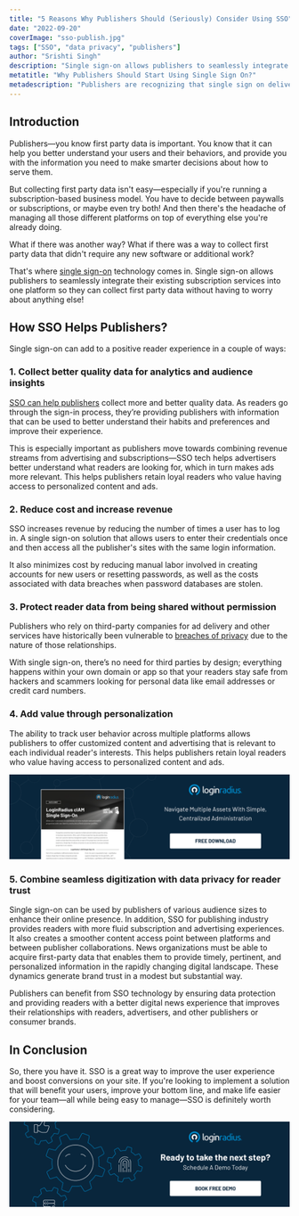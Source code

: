 ```yaml
---
title: "5 Reasons Why Publishers Should (Seriously) Consider Using SSO"
date: "2022-09-20"
coverImage: "sso-publish.jpg"
tags: ["SSO", "data privacy", "publishers"]
author: "Srishti Singh"
description: "Single sign-on allows publishers to seamlessly integrate their existing subscription services into one platform so they can collect first party data without having to worry about anything else."
metatitle: "Why Publishers Should Start Using Single Sign On?"
metadescription: "Publishers are recognizing that single sign on delivers a lot of value to the content consumption process. This blog highlights the value for publishers using SSO."
---
```


## Introduction

Publishers—you know first party data is important. You know that it can help you better understand your users and their behaviors, and provide you with the information you need to make smarter decisions about how to serve them.

But collecting first party data isn't easy—especially if you're running a subscription-based business model. You have to decide between paywalls or subscriptions, or maybe even try both! And then there's the headache of managing all those different platforms on top of everything else you're already doing.

What if there was another way? What if there was a way to collect first party data that didn't require any new software or additional work?

That's where [single sign-on](https://www.loginradius.com/single-sign-on/) technology comes in. Single sign-on allows publishers to seamlessly integrate their existing subscription services into one platform so they can collect first party data without having to worry about anything else!


## How SSO Helps Publishers? 

Single sign-on can add to a positive reader experience in a couple of ways:


### 1. Collect better quality data for analytics and audience insights

[SSO can help publishers](https://www.loginradius.com/blog/identity/benefits-single-sign-on-sso/) collect more and better quality data. As readers go through the sign-in process, they’re providing publishers with information that can be used to better understand their habits and preferences and improve their experience. 

This is especially important as publishers move towards combining revenue streams from advertising and subscriptions—SSO tech helps advertisers better understand what readers are looking for, which in turn makes ads more relevant. This helps publishers retain loyal readers who value having access to personalized content and ads.


### 2. Reduce cost and increase revenue

SSO increases revenue by reducing the number of times a user has to log in. A single sign-on solution that allows users to enter their credentials once and then access all the publisher's sites with the same login information.

It also minimizes cost by reducing manual labor involved in creating accounts for new users or resetting passwords, as well as the costs associated with data breaches when password databases are stolen.


### 3. Protect reader data from being shared without permission

Publishers who rely on third-party companies for ad delivery and other services have historically been vulnerable to [breaches of privacy](https://www.loginradius.com/blog/identity/how-to-handle-data-breaches/) due to the nature of those relationships. 

With single sign-on, there’s no need for third parties by design; everything happens within your own domain or app so that your readers stay safe from hackers and scammers looking for personal data like email addresses or credit card numbers.


### 4. Add value through personalization

The ability to track user behavior across multiple platforms allows publishers to offer customized content and advertising that is relevant to each individual reader's interests. This helps publishers retain loyal readers who value having access to personalized content and ads.

[![DS-SSO](DS-SSO.png)](https://www.loginradius.com/resource/loginradius-single-sign-on/)


### 5. Combine seamless digitization with data privacy for reader trust

Single sign-on can be used by publishers of various audience sizes to enhance their online presence. In addition, SSO for publishing industry provides readers with more fluid subscription and advertising experiences. It also creates a smoother content access point between platforms and between publisher collaborations. News organizations must be able to acquire first-party data that enables them to provide timely, pertinent, and personalized information in the rapidly changing digital landscape. These dynamics generate brand trust in a modest but substantial way. 

Publishers can benefit from SSO technology by ensuring data protection and providing readers with a better digital news experience that improves their relationships with readers, advertisers, and other publishers or consumer brands.


## In Conclusion 

So, there you have it. SSO is a great way to improve the user experience and boost conversions on your site. If you're looking to implement a solution that will benefit your users, improve your bottom line, and make life easier for your team—all while being easy to manage—SSO is definitely worth considering.


[![book-a-demo-loginradius](../../assets/book-a-demo-loginradius.png)](https://www.loginradius.com/book-a-demo/)
